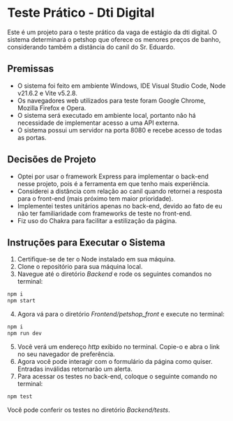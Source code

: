 # Teste Prático - Dti Digital

Este é um projeto para o teste prático da vaga de estágio da dti digital. O sistema determinará o petshop que oferece os menores preços de banho, considerando também a distância do canil do Sr. Eduardo.

## Premissas

- O sistema foi feito em ambiente Windows, IDE Visual Studio Code, Node v21.6.2 e Vite v5.2.8.
- Os navegadores web utilizados para teste foram Google Chrome, Mozilla Firefox e Opera.
- O sistema será executado em ambiente local, portanto não há necessidade de implementar acesso a uma API externa.
- O sistema possui um servidor na porta 8080 e recebe acesso de todas as portas.

## Decisões de Projeto

- Optei por usar o framework Express para implementar o back-end nesse projeto, pois é a ferramenta em que tenho mais experiência.
- Considerei a distância com relação ao canil quando retornei a resposta para o front-end (mais próximo tem maior prioridade).
- Implementei testes unitários apenas no back-end, devido ao fato de eu não ter familiaridade com frameworks de teste no front-end.
- Fiz uso do Chakra para facilitar a estilização da página.

## Instruções para Executar o Sistema

1. Certifique-se de ter o Node instalado em sua máquina. 
2. Clone o repositório para sua máquina local.
3. Navegue até o diretório _Backend_ e rode os seguintes comandos no terminal:

  ```bash
  npm i
  npm start
  ```

4. Agora vá para o diretório _Frontend/petshop_front_ e execute no terminal:

  ```bash
  npm i
  npm run dev
  ```

5. Você verá um endereço _http_ exibido no terminal. Copie-o e abra o link no seu navegador de preferência.
6. Agora você pode interagir com o formulário da página como quiser. Entradas inválidas retornarão um alerta.
7. Para acessar os testes no back-end, coloque o seguinte comando no terminal:

  ```bash
  npm test
  ```
   Você pode conferir os testes no diretório _Backend/tests_.
